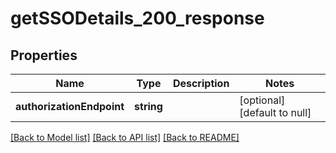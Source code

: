 # getSSODetails_200_response

## Properties
Name | Type | Description | Notes
------------ | ------------- | ------------- | -------------
**authorizationEndpoint** | **string** |  | [optional] [default to null]

[[Back to Model list]](../README.md#documentation-for-models) [[Back to API list]](../README.md#documentation-for-api-endpoints) [[Back to README]](../README.md)


